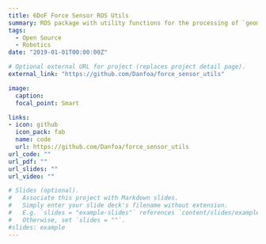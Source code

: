 ```yaml
---
title: 6DoF Force Sensor ROS Utils
summary: ROS package with utility functions for the processing of `geometry_msgs/WrenchStamped` and `geometry_msgs/Wrench` messages coming from any **6DoF** force torque sensor.
tags:
  - Open Source
  - Robotics
date: "2019-01-01T00:00:00Z"

# Optional external URL for project (replaces project detail page).
external_link: "https://github.com/Danfoa/force_sensor_utils"

image:
  caption:
  focal_point: Smart

links:
- icon: github
  icon_pack: fab
  name: code
  url: https://github.com/Danfoa/force_sensor_utils
url_code: ""
url_pdf: ""
url_slides: ""
url_video: ""

# Slides (optional).
#   Associate this project with Markdown slides.
#   Simply enter your slide deck's filename without extension.
#   E.g. `slides = "example-slides"` references `content/slides/example-slides.md`.
#   Otherwise, set `slides = ""`.
#slides: example
---
```

